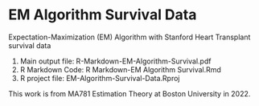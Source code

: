 # EM Algorithm Survival Data


Expectation-Maximization (EM) Algorithm with Stanford Heart Transplant survival data


1. Main output file: R-Markdown-EM-Algorithm-Survival.pdf
2. R Markdown Code: R Markdown-EM Algorithm Survival.Rmd
3. R project file: EM-Algorithm-Survival-Data.Rproj

This work is from MA781 Estimation Theory at Boston University in 2022.

